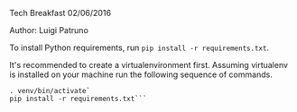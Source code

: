 Tech Breakfast 02/06/2016

Author: Luigi Patruno

To install Python requirements, run `pip install -r requirements.txt`.

It's recommended to create a virtualenvironment first. Assuming virtualenv
is installed on your machine run the following sequence of commands.

```virtualenv venv
. venv/bin/activate`
pip install -r requirements.txt```
